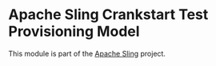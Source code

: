 # Apache Sling Crankstart Test Provisioning Model

This module is part of the [Apache Sling](https://sling.apache.org) project.
